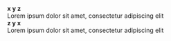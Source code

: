 <strong> x y z </strong>
<br>
Lorem ipsum dolor sit amet, consectetur adipiscing elit
<br>
<strong> z y x </strong>
<br>
Lorem ipsum dolor sit amet, consectetur adipiscing elit
